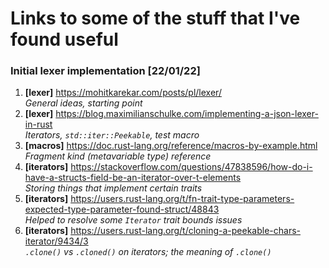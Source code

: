 # Links to some of the stuff that I've found useful
### Initial lexer implementation [22/01/22]
1. **[lexer]** https://mohitkarekar.com/posts/pl/lexer/<br>
   *General ideas, starting point*
2. **[lexer]** https://blog.maximilianschulke.com/implementing-a-json-lexer-in-rust<br>
   *Iterators, `std::iter::Peekable`, test macro*
3. **[macros]** https://doc.rust-lang.org/reference/macros-by-example.html<br>
   *Fragment kind (metavariable type) reference*
4. **[iterators]** https://stackoverflow.com/questions/47838596/how-do-i-have-a-structs-field-be-an-iterator-over-t-elements<br>
   *Storing things that implement certain traits*
5. **[iterators]** https://users.rust-lang.org/t/fn-trait-type-parameters-expected-type-parameter-found-struct/48843<br>
   *Helped to resolve some `Iterator` trait bounds issues*
6. **[iterators]** https://users.rust-lang.org/t/cloning-a-peekable-chars-iterator/9434/3<br>
   *`.clone()` vs `.cloned()` on iterators; the meaning of `.clone()`*
